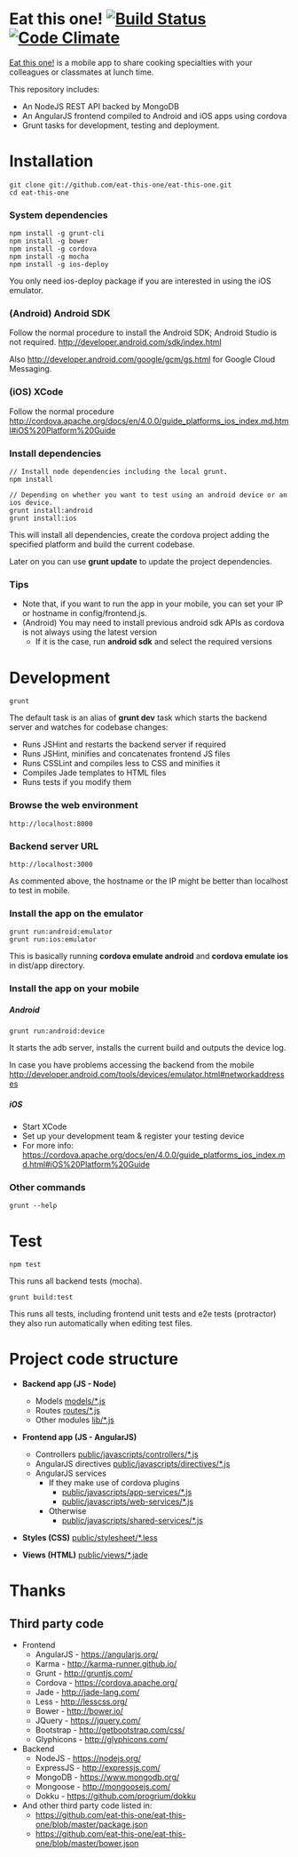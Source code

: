 # Eat this one! [![Build Status](https://travis-ci.org/eat-this-one/eat-this-one.svg?branch=master)](https://travis-ci.org/eat-this-one/eat-this-one) [![Code Climate](https://codeclimate.com/github/eat-this-one/eat-this-one/badges/gpa.svg)](https://codeclimate.com/github/eat-this-one/eat-this-one)

[Eat this one!](http://www.eat-this-one.com) is a mobile app to share cooking specialties with your colleagues or classmates at lunch time.

This repository includes:

* An NodeJS REST API backed by MongoDB
* An AngularJS frontend compiled to Android and iOS apps using cordova
* Grunt tasks for development, testing and deployment.

# Installation
    git clone git://github.com/eat-this-one/eat-this-one.git
    cd eat-this-one

### System dependencies
    npm install -g grunt-cli
    npm install -g bower
    npm install -g cordova
    npm install -g mocha
    npm install -g ios-deploy

You only need ios-deploy package if you are interested in using the iOS emulator.

### (Android) Android SDK

Follow the normal procedure to install the Android SDK; Android Studio is not required. http://developer.android.com/sdk/index.html

Also http://developer.android.com/google/gcm/gs.html for Google Cloud Messaging.

### (iOS) XCode

Follow the normal procedure http://cordova.apache.org/docs/en/4.0.0/guide_platforms_ios_index.md.html#iOS%20Platform%20Guide

### Install dependencies

    // Install node dependencies including the local grunt.
    npm install

    // Depending on whether you want to test using an android device or an ios device.
    grunt install:android
    grunt install:ios


This will install all dependencies, create the cordova project adding the specified platform and build the current codebase.

Later on you can use **grunt update** to update the project dependencies.

### Tips

* Note that, if you want to run the app in your mobile, you can set your IP or hostname in config/frontend.js.
* (Android) You may need to install previous android sdk APIs as cordova is not always using the latest version
    * If it is the case, run **android sdk** and select the required versions

# Development

    grunt

The default task is an alias of **grunt dev** task which starts the backend server and watches for codebase changes:

* Runs JSHint and restarts the backend server if required
* Runs JSHint, minifies and concatenates frontend JS files
* Runs CSSLint and compiles less to CSS and minifies it
* Compiles Jade templates to HTML files
* Runs tests if you modify them

### Browse the web environment
    http://localhost:8000

### Backend server URL
    http://localhost:3000
As commented above, the hostname or the IP might be better than localhost to test in mobile.

### Install the app on the emulator
    grunt run:android:emulator
    grunt run:ios:emulator

This is basically running **cordova emulate android** and **cordova emulate ios** in dist/app directory.

### Install the app on your mobile

##### Android
    grunt run:android:device

It starts the adb server, installs the current build and outputs the device log.

In case you have problems accessing the backend from the mobile http://developer.android.com/tools/devices/emulator.html#networkaddresses

##### iOS
* Start XCode
* Set up your development team & register your testing device
* For more info: https://cordova.apache.org/docs/en/4.0.0/guide_platforms_ios_index.md.html#iOS%20Platform%20Guide

### Other commands
    grunt --help

# Test

    npm test

This runs all backend tests (mocha).

    grunt build:test

This runs all tests, including frontend unit tests and e2e tests (protractor) they also run automatically when editing test files.

# Project code structure

* **Backend app (JS - Node)**
    * Models
        [models/*.js](https://github.com/eat-this-one/eat-this-one/blob/master/models)
    * Routes
        [routes/*.js](https://github.com/eat-this-one/eat-this-one/blob/master/routes)
    * Other modules
        [lib/*.js](https://github.com/eat-this-one/eat-this-one/blob/master/lib)

* **Frontend app (JS - AngularJS)**
    * Controllers
        [public/javascripts/controllers/*.js](https://github.com/eat-this-one/eat-this-one/blob/master/public/javascripts/controllers)
    * AngularJS directives
        [public/javascripts/directives/*.js](https://github.com/eat-this-one/eat-this-one/blob/master/public/javascripts/directives)
    * AngularJS services
        * If they make use of cordova plugins
            * [public/javascripts/app-services/*.js](https://github.com/eat-this-one/eat-this-one/blob/master/public/javascripts/app-services)
            * [public/javascripts/web-services/*.js](https://github.com/eat-this-one/eat-this-one/blob/master/public/javascripts/web-services)
        * Otherwise
            * [public/javascripts/shared-services/*.js](https://github.com/eat-this-one/eat-this-one/blob/master/public/javascripts/shared-services)

* **Styles (CSS)**
    [public/stylesheet/*.less](https://github.com/eat-this-one/eat-this-one/blob/master/public/stylesheets)

* **Views (HTML)**
    [public/views/*.jade](https://github.com/eat-this-one/eat-this-one/blob/master/public/views)


# Thanks

## Third party code

* Frontend
    * AngularJS - https://angularjs.org/
    * Karma - http://karma-runner.github.io/
    * Grunt - http://gruntjs.com/
    * Cordova - https://cordova.apache.org/
    * Jade - http://jade-lang.com/
    * Less - http://lesscss.org/
    * Bower - http://bower.io/
    * JQuery - https://jquery.com/
    * Bootstrap - http://getbootstrap.com/css/
    * Glyphicons - http://glyphicons.com/
* Backend
    * NodeJS - https://nodejs.org/
    * ExpressJS - http://expressjs.com/
    * MongoDB - https://www.mongodb.org/
    * Mongoose - http://mongoosejs.com/
    * Dokku - https://github.com/progrium/dokku
* And other third party code listed in:
    * https://github.com/eat-this-one/eat-this-one/blob/master/package.json
    * https://github.com/eat-this-one/eat-this-one/blob/master/bower.json
